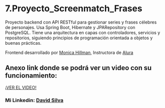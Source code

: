 # 7.Proyecto_Screenmatch_Frases
Proyecto backend con API RESTful para gestionar series y frases célebres de personajes. Usa Spring Boot, Hibernate y JPARepository con PostgreSQL. Tiene una arquitectura en capas con controladores, servicios y repositorios, siguiendo principios de programación orientada a objetos y buenas prácticas.

Frontend desarrollado por <a href="https://www.linkedin.com/in/monicamhillman/" target="_blank" rel="noopener noreferrer">Monica Hillman</a>, Instructora de <a href="https://www.linkedin.com/school/aluracursos/" target="_blank" rel="noopener noreferrer">Alura</a>

<H2>Anexo link donde se podrá ver un video con su funcionamiento:</H2>
<a href="https://youtu.be/HFzEqeG6Is0" target="_blank" rel="noopener noreferrer">¡VER EL VIDEO!</a>

<h3>Mi Linkedin: <a href="https://www.linkedin.com/in/david-silva-nunez/" target="_blank" rel="noopener noreferrer">David Silva</a></h3>
